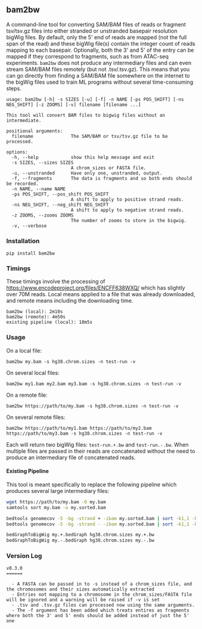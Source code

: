 ## bam2bw

A command-line tool for converting SAM/BAM files of reads or fragment tsv/tsv.gz files into either stranded or unstranded basepair resolution bigWig files. By default, only the 5' end of reads are mapped (not the full span of the read) and these bigWig file(s) contain the integer count of reads mapping to each basepair. Optionally, both the 3' and 5' of the entry can be mapped if they correspond to fragments, such as from ATAC-seq experiments. `bam2bw` does not produce any intermediary files and can even stream SAM/BAM files remotely (but not .tsv/.tsv.gz). This means that you can go directly from finding a SAM/BAM file somewhere on the internet to the bigWig files used to train ML programs without several time-consuming steps.

```
usage: bam2bw [-h] -s SIZES [-u] [-f] -n NAME [-ps POS_SHIFT] [-ns NEG_SHIFT] [-z ZOOMS] [-v] filename [filename ...]

This tool will convert BAM files to bigwig files without an intermediate.

positional arguments:
  filename              The SAM/BAM or tsv/tsv.gz file to be processed.

options:
  -h, --help            show this help message and exit
  -s SIZES, --sizes SIZES
                        A chrom_sizes or FASTA file.
  -u, --unstranded      Have only one, unstranded, output.
  -f, --fragments       The data is fragments and so both ends should be recorded.
  -n NAME, --name NAME
  -ps POS_SHIFT, --pos_shift POS_SHIFT
                        A shift to apply to positive strand reads.
  -ns NEG_SHIFT, --neg_shift NEG_SHIFT
                        A shift to apply to negative strand reads.
  -z ZOOMS, --zooms ZOOMS
                        The number of zooms to store in the bigwig.
  -v, --verbose
```

### Installation

`pip install bam2bw`

### Timings

These timings involve the processing of https://www.encodeproject.org/files/ENCFF638WXQ/ which has slightly over 70M reads. Local means applied to a file that was already downloaded, and remote means including the downloading time.

```
bam2bw (local): 2m10s
bam2bw (remote): 4m50s
existing pipeline (local): 18m5s
```

### Usage

On a local file:

`bam2bw my.bam -s hg38.chrom.sizes -n test-run -v`

On several local files:

`bam2bw my1.bam my2.bam my3.bam -s hg38.chrom.sizes -n test-run -v`

On a remote file:

`bam2bw https://path/to/my.bam -s hg38.chrom.sizes -n test-run -v`

On several remote files:

`bam2bw https://path/to/my1.bam https://path/to/my2.bam https://path/to/my3.bam -s hg38.chrom.sizes -n test-run -v`

Each will return two bigWig files: `test-run.+.bw` and `test-run.-.bw`. When multiple files are passed in their reads are concatenated without the need to produce an intermediary file of concatenated reads.

#### Existing Pipeline

This tool is meant specifically to replace the following pipeline which produces several large intermediary files:

```bash
wget https://path/to/my.bam -O my.bam
samtools sort my.bam -o my.sorted.bam

bedtools genomecov -5 -bg -strand + -ibam my.sorted.bam | sort -k1,1 -k2,2n > my.+.bedGraph
bedtools genomecov -5 -bg -strand - -ibam my.sorted.bam | sort -k1,1 -k2,2n > my.-.bedGraph

bedGraphToBigWig my.+.bedGraph hg38.chrom.sizes my.+.bw
bedGraphToBigWig my.-.bedGraph hg38.chrom.sizes my.-.bw
```

### Version Log

```
v0.3.0
======

  - A FASTA can be passed in to -s instead of a chrom_sizes file, and the chromosomes and their sizes automatically extracted
  - Entries not mapping to a chromosome in the chrom_sizes/FASTA file will be ignored and a warning will be raised if -v is set
  - .tsv and .tsv.gz files can processed now using the same arguments.
  - The -f argument has been added which treats entires as fragments where both the 3' and 5' ends should be added instead of just the 5' one

```
